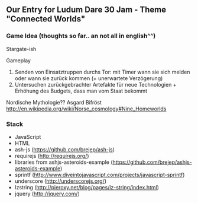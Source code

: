 Our Entry for Ludum Dare 30 Jam - Theme "Connected Worlds"
-------------------------

### Game Idea (thoughts so far.. an not all in english^^)


Stargate-ish 

Gameplay
1. Senden von Einsatztruppen durchs Tor: mit Timer wann sie sich melden oder wann sie zurück kommen (+ unerwartete Verzögerung)
2. Untersuchen zurückgebrachter Artefakte für neue Technologien + Erhöhung des Budgets, dass man vom Staat bekommt

Nordische Mythologie??
Asgard
Bifröst 
http://en.wikipedia.org/wiki/Norse_cosmology#Nine_Homeworlds

### Stack

* JavaScript
* HTML
* ash-js (https://github.com/brejep/ash-js)
* requirejs (http://requirejs.org/)
* libraries from ashjs-asteroids-example (https://github.com/brejep/ashjs-asteroids-example)
* sprintf (http://www.diveintojavascript.com/projects/javascript-sprintf)
* underscore (http://underscorejs.org/)
* lzstring (http://pieroxy.net/blog/pages/lz-string/index.html)
* jquery (http://jquery.com/)